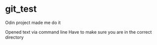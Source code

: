 # git_test
Odin project made me do it

Opened text via command line
Have to make sure you are in the correct directory 